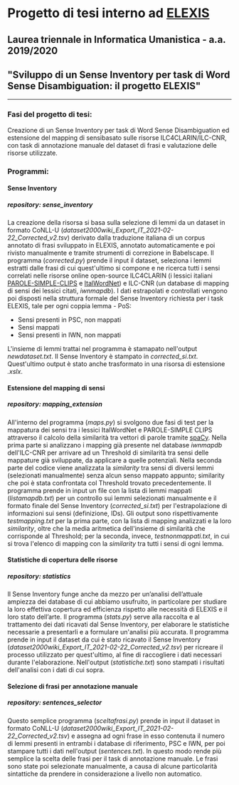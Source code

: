# Progetto di tesi interno ad [ELEXIS](https://elex.is/)
## Laurea triennale in Informatica Umanistica - a.a. 2019/2020

## "Sviluppo di un Sense Inventory per task di Word Sense Disambiguation: il progetto ELEXIS"
---
### Fasi del progetto di tesi:
Creazione di un Sense Inventory per task di Word Sense Disambiguation ed estensione del mapping di sensibasato sulle risorse ILC4CLARIN/ILC-CNR, con task di annotazione manuale del dataset di frasi e valutazione delle risorse utilizzate. 

### Programmi:

#### Sense Inventory
##### repository: *sense_inventory*
La creazione della risorsa si basa sulla selezione di lemmi da un dataset in formato CoNLL-U (*dataset2000wiki_Export_IT_2021-02-22_Corrected_v2.tsv*) derivato dalla traduzione italiana di un corpus annotato di frasi sviluppato in ELEXIS, annotato automaticamente e poi rivisto manualmente e tramite strumenti di correzione in Babelscape.
Il programma (*corrected.py*) prende il input il dataset, seleziona i lemmi estratti dalle frasi di cui quest'ultimo si compone e ne ricerca tutti i sensi correlati nelle risorse online open-source ILC4CLARIN (i lessici italiani [PAROLE-SIMPLE-CLIPS](https://dspace-clarin-it.ilc.cnr.it/repository/xmlui/handle/20.500.11752/ILC-88?show=full) e [ItalWordNet](https://dspace-clarin-it.ilc.cnr.it/repository/xmlui/handle/20.500.11752/ILC-62)) e ILC-CNR (un database di mapping di sensi dei lessici citati, *iwnmapdb*). 
I dati estrapolati e controllati vengono poi disposti nella struttura formale del Sense Inventory richiesta per i task ELEXIS, tale per ogni coppia lemma - PoS:
* Sensi presenti in PSC, non mappati
* Sensi mappati
* Sensi presenti in IWN, non mappati

L'insieme di lemmi trattai nel programma è stamapato nell'output *newdataset.txt*.
Il Sense Inventory è stampato in *corrected_si.txt*. Quest'ultimo output è stato anche trasformato in una risorsa di estensione *.xslx*.

#### Estensione del mapping di sensi
##### repository: *mapping_extension*
All'interno del programma (*maps.py*) si svolgono due fasi di test per la mappatura dei sensi tra i lessici ItalWordNet e PAROLE-SIMPLE CLIPS attraverso il calcolo della similarità tra vettori di parole tramite [spaCy](https://github.com/explosion/spaCy). Nella prima parte si analizzano i mapping già presente nel database *iwnmapdb* dell'ILC-CNR per arrivare ad un Threshold di similarità tra sensi delle mappature già sviluppate, da applicare a quelle potenziali. Nella seconda parte del codice viene analizzata la *similarity* tra sensi di diversi lemmi (selezionati manualmente) senza alcun senso mappato appunto; similarity che poi è stata confrontata col Threshold trovato precedentemente.
Il programma prende in input un file con la lista di lemmi mappati (*listamapdb.txt*) per un controllo sui lemmi selezionati manualmente e il formato finale del Sense Inventory (*corrected_si.txt*) per l'estrapolazione di informazioni sui sensi (definizione, IDs). Gli output sono rispettivamente *testmapping.txt* per la prima parte, con la lista di mapping analizzati e la loro *similarity*, oltre che la media aritmetica dell'insieme di similarità che corrisponde al Threshold; per la seconda, invece, *testnonmappati.txt*, in cui si trova l'elenco di mapping con la *similarity* tra tutti i sensi di ogni lemma. 

#### Statistiche di copertura delle risorse 
##### repository: *statistics*
Il Sense Inventory funge anche da mezzo per un’analisi dell’attuale ampiezza dei database di cui abbiamo usufruito, in particolare per studiare la loro effettiva copertura ed efficienza rispetto alle necessità di ELEXIS e il loro stato dell’arte. Il programma (*stats.py*) serve alla raccolta e al trattamento dei dati ricavati dal Sense Inventory, per elaborare le statistiche necessarie a presentarli e a formulare un'analisi più accurata.
Il programma prende in input il dataset da cui è stato ricavato il Sense Inventory (*dataset2000wiki_Export_IT_2021-02-22_Corrected_v2.tsv*) per ricreare il processo utilizzato per quest'ultimo, al fine di raccogliere i dati necessari durante l'elaborazione. Nell'output (*statistiche.txt*) sono stampati i risultati dell'analisi con i dati di cui sopra.

#### Selezione di frasi per annotazione manuale
##### repository: *sentences_selector*
Questo semplice programma (*sceltafrasi.py*) prende in input il dataset in formato CoNLL-U (*dataset2000wiki_Export_IT_2021-02-22_Corrected_v2.tsv*) e assegna ad ogni frase in esso contenuta il numero di lemmi presenti in entrambi i database di riferimento, PSC e IWN, per poi stampare tutti i dati nell'output (*sentences.txt*). In questo modo rende più semplice la scelta delle frasi per il task di annotazione manuale. Le frasi sono state poi selezionate manualmente, a causa di alcune particolarità sintattiche da prendere in considerazione a livello non automatico.
